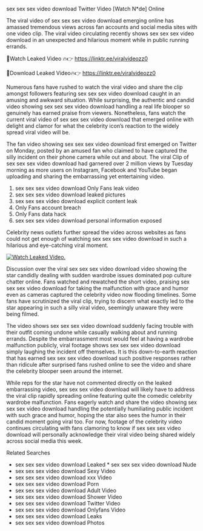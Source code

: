﻿sex sex sex video download Twitter Video [Watch N*de] Online

The viral video of ﻿sex sex sex video download emerging online has amassed tremendous views across fan accounts and social media sites with one video clip. The viral video circulating recently shows ﻿sex sex sex video download in an unexpected and hilarious moment while in public running errands. 

🔴Watch Leaked Video 🔥👉  https://linktr.ee/viralvideozz0 

🔴Download Leaked Video🔥👉  https://linktr.ee/viralvideozz0 

Numerous fans have rushed to watch the viral video and share the clip amongst followers featuring ﻿sex sex sex video download caught in an amusing and awkward situation. While surprising, the authentic and candid video showing ﻿sex sex sex video download handling a real life blooper so genuinely has earned praise from viewers. Nonetheless, fans watch the current viral video of ﻿sex sex sex video download that emerged online with delight and clamor for what the celebrity icon’s reaction to the widely spread viral video will be.

The fan video showing ﻿sex sex sex video download first emerged on Twitter on Monday, posted by an amused fan who claimed to have captured the silly incident on their phone camera while out and about. The viral Clip of ﻿sex sex sex video download had garnered over 2 million views by Tuesday morning as more users on Instagram, Facebook and YouTube began uploading and sharing the embarrassing yet entertaining video. 

1. ﻿sex sex sex video download Only Fans leak video
2. ﻿sex sex sex video download leaked pictures
3. ﻿sex sex sex video download explicit content leak
4. Only Fans account breach
5. Only Fans data hack
6. ﻿sex sex sex video download personal information exposed

Celebrity news outlets further spread the video across websites as fans could not get enough of watching ﻿sex sex sex video download in such a hilarious and eye-catching viral moment. 

[![Watch Leaked Video.](https://miro.medium.com/v2/resize:fit:828/format:webp/1*cilzJN44JGOrTw9NJCrNHA.gif "Watch Leaked Video")](https://linktr.ee/viralvideozz0)

Discussion over the viral ﻿sex sex sex video download video showing the star candidly dealing with sudden wardrobe issues dominated pop culture chatter online. Fans watched and rewatched the short video, praising ﻿sex sex sex video download for taking the malfunction with grace and humor even as cameras captured the celebrity video now flooding timelines. Some fans have scrutinized the viral clip, trying to discern what exactly led to the star appearing in such a silly viral video, seemingly unaware they were being filmed.

The video shows ﻿sex sex sex video download suddenly facing trouble with their outfit coming undone while casually walking about and running errands. Despite the embarrassment most would feel at having a wardrobe malfunction publicly, viral footage shows ﻿sex sex sex video download simply laughing the incident off themselves. It is this down-to-earth reaction that has earned ﻿sex sex sex video download such positive responses rather than ridicule after surprised fans rushed online to see the video and share the celebrity blooper seen around the internet.  

While reps for the star have not commented directly on the leaked embarrassing video, ﻿sex sex sex video download will likely have to address the viral clip rapidly spreading online featuring quite the comedic celebrity wardrobe malfunction. Fans eagerly watch and share the video showing ﻿sex sex sex video download handling the potentially humiliating public incident with such grace and humor, hoping the star also sees the humor in their candid moment going viral too. For now, footage of the celebrity video continues circulating with fans clamoring to know if ﻿sex sex sex video download will personally acknowledge their viral video being shared widely across social media this week.

Related Searches
* ﻿sex sex sex video download Leaked
﻿* sex sex sex video download Nude
* ﻿sex sex sex video download Sexy Video
* ﻿sex sex sex video download xxx Video
* ﻿sex sex sex video download Porn
* ﻿sex sex sex video download Adult Video
* ﻿sex sex sex video download Shower Video
* ﻿sex sex sex video download Twitter Video
* ﻿sex sex sex video download Onlyfans Video
* ﻿sex sex sex video download Leaks
* ﻿sex sex sex video download Photos